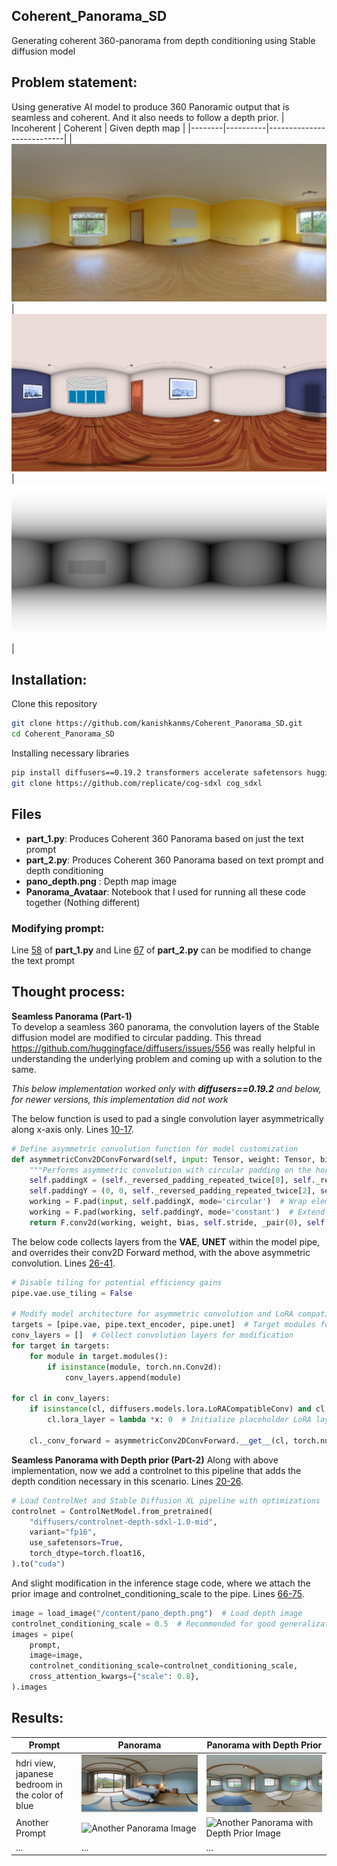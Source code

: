 ## Coherent_Panorama_SD
Generating coherent 360-panorama from depth conditioning using Stable diffusion model

## Problem statement:
Using generative AI model to produce 360 Panoramic output that is seamless and coherent. And it also needs to follow a depth prior.
| Incoherent | Coherent | Given depth map |
|--------|----------|---------------------------|
| ![Panorama Image](images/bad_pano.png) | ![Panorama Image](images/pano.png) | ![Panorama with Depth Prior Image](pano_depth.png) |

## Installation:

Clone this repository

```bash
git clone https://github.com/kanishkanms/Coherent_Panorama_SD.git
cd Coherent_Panorama_SD
```

Installing necessary libraries

```bash
pip install diffusers==0.19.2 transformers accelerate safetensors huggingface_hub
git clone https://github.com/replicate/cog-sdxl cog_sdxl
```

## Files

- **part_1.py**: Produces Coherent 360 Panorama based on just the text prompt
- **part_2.py**: Produces Coherent 360 Panorama based on text prompt and depth conditioning
- **pano_depth.png** : Depth map image
- **Panorama_Avataar**: Notebook that I used for running all these code together (Nothing different)

### Modifying prompt:

Line [58](part_1.py#L58) of **part_1.py** and Line [67](part_2.py#L67) of **part_2.py** can be modified to change the text prompt

## Thought process:

**Seamless Panorama (Part-1)** \
To develop a seamless 360 panorama, the convolution layers of the Stable diffusion model are modified to circular padding. 
This thread https://github.com/huggingface/diffusers/issues/556 was really helpful in understanding the underlying problem and coming up with a solution to the same.

*This below implementation worked only with **diffusers==0.19.2** and below, for newer versions, this implementation did not work*

The below function is used to pad a single convolution layer asymmetrically along x-axis only. Lines [10-17](part_1.py#L10-L17).
```python
# Define asymmetric convolution function for model customization
def asymmetricConv2DConvForward(self, input: Tensor, weight: Tensor, bias: Optional[Tensor]):
    """Performs asymmetric convolution with circular padding on the horizontal axis."""
    self.paddingX = (self._reversed_padding_repeated_twice[0], self._reversed_padding_repeated_twice[1], 0, 0)
    self.paddingY = (0, 0, self._reversed_padding_repeated_twice[2], self._reversed_padding_repeated_twice[3])
    working = F.pad(input, self.paddingX, mode='circular')  # Wrap elements around horizontally
    working = F.pad(working, self.paddingY, mode='constant')  # Extend edges vertically
    return F.conv2d(working, weight, bias, self.stride, _pair(0), self.dilation, self.groups)
```

The below code collects layers from the **VAE**, **UNET** within the model pipe, and overrides their conv2D Forward method, with the above asymmetric convolution. Lines [26-41](part_1.py#L26-L41).

```Python
# Disable tiling for potential efficiency gains
pipe.vae.use_tiling = False

# Modify model architecture for asymmetric convolution and LoRA compatibility
targets = [pipe.vae, pipe.text_encoder, pipe.unet]  # Target modules for modification
conv_layers = []  # Collect convolution layers for modification
for target in targets:
    for module in target.modules():
        if isinstance(module, torch.nn.Conv2d):
            conv_layers.append(module)

for cl in conv_layers:
    if isinstance(cl, diffusers.models.lora.LoRACompatibleConv) and cl.lora_layer is None:
        cl.lora_layer = lambda *x: 0  # Initialize placeholder LoRA layer if needed

    cl._conv_forward = asymmetricConv2DConvForward.__get__(cl, torch.nn.Conv2d)  # Replace forward method
```
**Seamless Panorama with Depth prior (Part-2)**
Along with above implementation, now we add a controlnet to this pipeline that adds the depth condition necessary in this scenario. Lines [20-26](part_2.py#L20-L26).
```Python
# Load ControlNet and Stable Diffusion XL pipeline with optimizations
controlnet = ControlNetModel.from_pretrained(
    "diffusers/controlnet-depth-sdxl-1.0-mid",
    variant="fp16",
    use_safetensors=True,
    torch_dtype=torch.float16,
).to("cuda")
```
And slight modification in the inference stage code, where we attach the prior image and controlnet_conditioning_scale to the pipe. Lines [66-75](part_1.py#L66-L75).
```Python
image = load_image("/content/pano_depth.png")  # Load depth image
controlnet_conditioning_scale = 0.5  # Recommended for good generalization
images = pipe(
    prompt,
    image=image,
    controlnet_conditioning_scale=controlnet_conditioning_scale,
    cross_attention_kwargs={"scale": 0.8},
).images
```

## Results:

| Prompt | Panorama | Panorama with Depth Prior |
|--------|----------|---------------------------|
| hdri view, japanese bedroom in the color of blue | ![Panorama Image](images/1.png) | ![Panorama with Depth Prior Image](images/1_depth.png) |
| Another Prompt | ![Another Panorama Image](path/to/another_panorama_image.jpg) | ![Another Panorama with Depth Prior Image](path/to/another_panorama_depth_prior_image.jpg) |
| ...    | ...      | ...                       |

